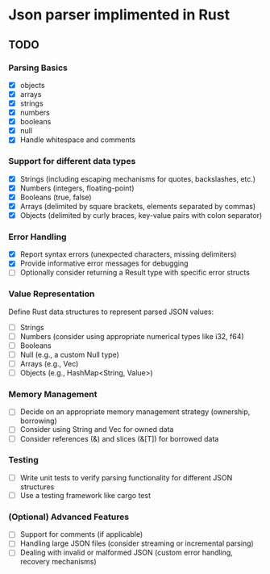 # Json parser implimented in Rust

## TODO

### Parsing Basics
 - [x] objects
 - [x] arrays
 - [x] strings
 - [x] numbers
 - [x] booleans
 - [x] null
 - [x] Handle whitespace and comments
### Support for different data types
 - [x] Strings (including escaping mechanisms for quotes, backslashes, etc.)
 - [x] Numbers (integers, floating-point)
 - [x] Booleans (true, false)
 - [x] Arrays (delimited by square brackets, elements separated by commas)
 - [x] Objects (delimited by curly braces, key-value pairs with colon separator)

### Error Handling
 - [x] Report syntax errors (unexpected characters, missing delimiters)
 - [x] Provide informative error messages for debugging
 - [ ] Optionally consider returning a Result type with specific error structs
### Value Representation
Define Rust data structures to represent parsed JSON values:

 - [ ] Strings
 - [ ] Numbers (consider using appropriate numerical types like i32, f64)
 - [ ] Booleans
 - [ ] Null (e.g., a custom Null type)
 - [ ] Arrays (e.g., Vec<Value>)
 - [ ] Objects (e.g., HashMap<String, Value>)
### Memory Management
 - [ ] Decide on an appropriate memory management strategy (ownership, borrowing)
 - [ ] Consider using String and Vec for owned data
 - [ ] Consider references (&) and slices (&[T]) for borrowed data
### Testing
 - [ ] Write unit tests to verify parsing functionality for different JSON structures
 - [ ] Use a testing framework like cargo test
### (Optional) Advanced Features
 - [ ] Support for comments (if applicable)
 - [ ] Handling large JSON files (consider streaming or incremental parsing)
 - [ ] Dealing with invalid or malformed JSON (custom error handling, recovery mechanisms)
